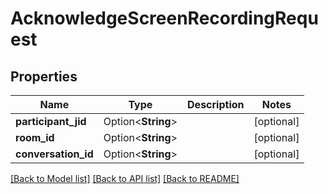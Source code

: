 # AcknowledgeScreenRecordingRequest

## Properties

Name | Type | Description | Notes
------------ | ------------- | ------------- | -------------
**participant_jid** | Option<**String**> |  | [optional]
**room_id** | Option<**String**> |  | [optional]
**conversation_id** | Option<**String**> |  | [optional]

[[Back to Model list]](../README.md#documentation-for-models) [[Back to API list]](../README.md#documentation-for-api-endpoints) [[Back to README]](../README.md)


